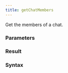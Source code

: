 ```yaml
---
title: getChatMembers
---
```


Get the members of a chat.


### Parameters 



### Result 



### Syntax





